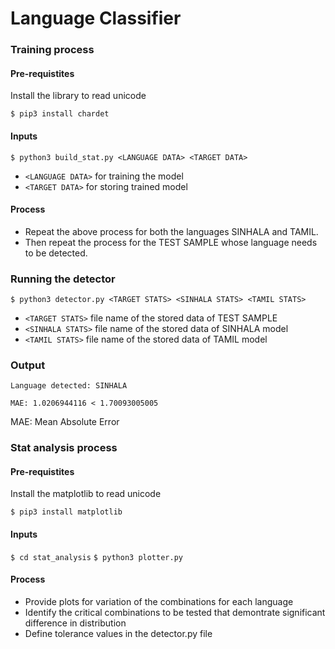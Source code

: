 # Language Classifier
### Training process
#### Pre-requistites 
Install the library to read unicode

`$ pip3 install chardet`
#### Inputs
`$ python3 build_stat.py <LANGUAGE DATA> <TARGET DATA>`
* `<LANGUAGE DATA>` for training the model
* `<TARGET DATA>` for storing trained model

#### Process
* Repeat the above process for both the languages SINHALA and TAMIL.
* Then repeat the process for the TEST SAMPLE whose language needs to be detected.

### Running the detector
`$ python3 detector.py <TARGET STATS> <SINHALA STATS> <TAMIL STATS>`
* `<TARGET STATS>` file name of the stored data of TEST SAMPLE
* `<SINHALA STATS>` file name of the stored data of SINHALA model
* `<TAMIL STATS>` file name of the stored data of TAMIL model

### Output
```Language detected: SINHALA```

```MAE: 1.0206944116 < 1.70093005005```

MAE:  Mean Absolute Error
### Stat analysis process
#### Pre-requistites 
Install the matplotlib to read unicode

`$ pip3 install matplotlib`
#### Inputs
`$ cd stat_analysis`
`$ python3 plotter.py`

#### Process
* Provide plots for variation of the combinations for each language
* Identify the critical combinations to be tested that demontrate significant difference in distribution
* Define tolerance values in the detector.py file